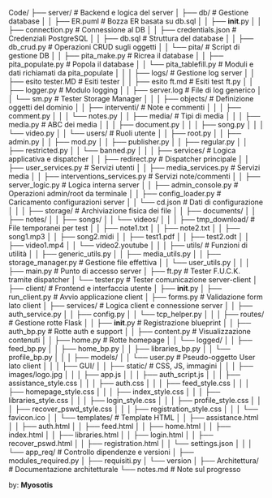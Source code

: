 Code/
├── server/                             # Backend e logica del server
│   ├── db/                             # Gestione database
│   │   ├── ER.puml                     # Bozza ER basata su db.sql
│   │   ├── __init__.py
│   │   ├── connection.py               # Connessione al DB
│   │   ├── credentials.json            # Credenziali PostgreSQL
│   │   ├── db.sql                      # Struttura del database
│   │   ├── db_crud.py                  # Operazioni CRUD sugli oggetti
│   │   └── pita/                       # Script di gestione DB
│   │       ├── pita_make.py            # Ricrea il database
│   │       ├── pita_populate.py        # Popola il database
│   │       └── pita_tablefill.py       # Moduli e dati richiamati da pita_populate
│   │
│   ├── logs/                           # Gestione log server
│   │   ├── esito tester.MD             # Esiti tester
│   │   ├── esito ft.md                 # Esiti test ft.py
│   │   ├── logger.py                   # Modulo logging
│   │   ├── server.log                  # File di log generico
│   │   └── sm.py                        # Tester Storage Manager
│   │
│   ├── objects/                         # Definizione oggetti del dominio
│   │   ├── interventi/                  # Note e commenti
│   │   │   ├── comment.py
│   │   │   └── notes.py
│   │   ├── media/                        # Tipi di media
│   │   │   ├── media.py                 # ABC dei media
│   │   │   ├── document.py
│   │   │   ├── song.py
│   │   │   └── video.py
│   │   └── users/                        # Ruoli utente
│   │       ├── root.py
│   │       ├── admin.py
│   │       ├── mod.py
│   │       ├── publisher.py
│   │       ├── regular.py
│   │       ├── restricted.py
│   │       └── banned.py
│   │
│   ├── services/                        # Logica applicativa e dispatcher
│   │   ├── redirect.py                  # Dispatcher principale
│   │   ├── user_services.py             # Servizi utenti
│   │   ├── media_services.py            # Servizi media
│   │   ├── interventions_services.py    # Servizi note/commenti
│   │   ├── server_logic.py              # Logica interna server
│   │   ├── admin_console.py             # Operazioni admin/root da terminale
│   │   ├── config_loader.py             # Caricamento configurazioni server
│   │   └── cd.json                       # Dati di configurazione
│   │
│   ├── storage/                          # Archiviazione fisica dei file
│   │   ├── documents/
│   │   ├── notes/
│   │   ├── songs/
│   │   └── videos/
│   │
│   ├── tmp_download/                     # File temporanei per test
│   │   ├── note1.txt
│   │   ├── note2.txt
│   │   ├── song1.mp3
│   │   ├── song2.midi
│   │   ├── test1.pdf
│   │   ├── test2.odt
│   │   ├── video1.mp4
│   │   └── video2.youtube
│   │
│   ├── utils/                            # Funzioni di utilità
│   │   ├── generic_utils.py
│   │   ├── media_utils.py
│   │   ├── storage_manager.py           # Gestione file effettiva
│   │   └── user_utils.py
│   │
│   ├── main.py                           # Punto di accesso server
│   ├── ft.py                             # Tester F.U.C.K. tramite dispatcher
│   └── tester.py                         # Tester comunicazione server-client
│
├── client/                               # Frontend e interfaccia utente
│   ├── __init__.py
│   ├── run_client.py                     # Avvio applicazione client
│   ├── forms.py                          # Validazione form lato client
│   ├── services/                          # Logica client e connessione server
│   │   ├── auth_service.py
│   │   ├── config.py
│   │   └── tcp_helper.py
│   │
│   ├── routes/                            # Gestione rotte Flask
│   │   ├── __init__.py                   # Registrazione blueprint
│   │   ├── auth_bp.py                     # Rotte auth e support
│   │   ├── content.py                     # Visualizzazione contenuti
│   │   ├── home.py                        # Rotte homepage
│   │   └── logged/
│   │       ├── feed_bp.py
│   │       ├── home_bp.py
│   │       ├── libraries_bp.py
│   │       └── profile_bp.py
│   │
│   ├── models/
│   │   └── user.py                        # Pseudo-oggetto User lato client
│   │
│   ├── GUI/
│   │   ├── static/                        # CSS, JS, immagini
│   │   │   ├── images/logo.jpg
│   │   │   ├── app.js
│   │   │   ├── auth_script.js
│   │   │   ├── assistance_style.css
│   │   │   ├── auth.css
│   │   │   ├── feed_style.css
│   │   │   ├── homepage_style.css
│   │   │   ├── index_style.css
│   │   │   ├── libraries_style.css
│   │   │   ├── login_style.css
│   │   │   ├── profile_style.css
│   │   │   ├── recover_pswd_style.css
│   │   │   ├── registration_style.css
│   │   │   └── favicon.ico
│   │   └── templates/                      # Template HTML
│   │       ├── assistance.html
│   │       ├── auth.html
│   │       ├── feed.html
│   │       ├── home.html
│   │       ├── index.html
│   │       ├── libraries.html
│   │       ├── login.html
│   │       ├── recover_pswd.html
│   │       ├── registration.html
│   │       └── settings.json
│   │
│   └── app_req/                            # Controllo dipendenze e versioni
│       ├── modules_required.py
│       ├── requisiti.py
│       └── version
│
├── Architettura/                          # Documentazione architetturale
└── notes.md                               # Note sul progresso


by: __Myosotis__